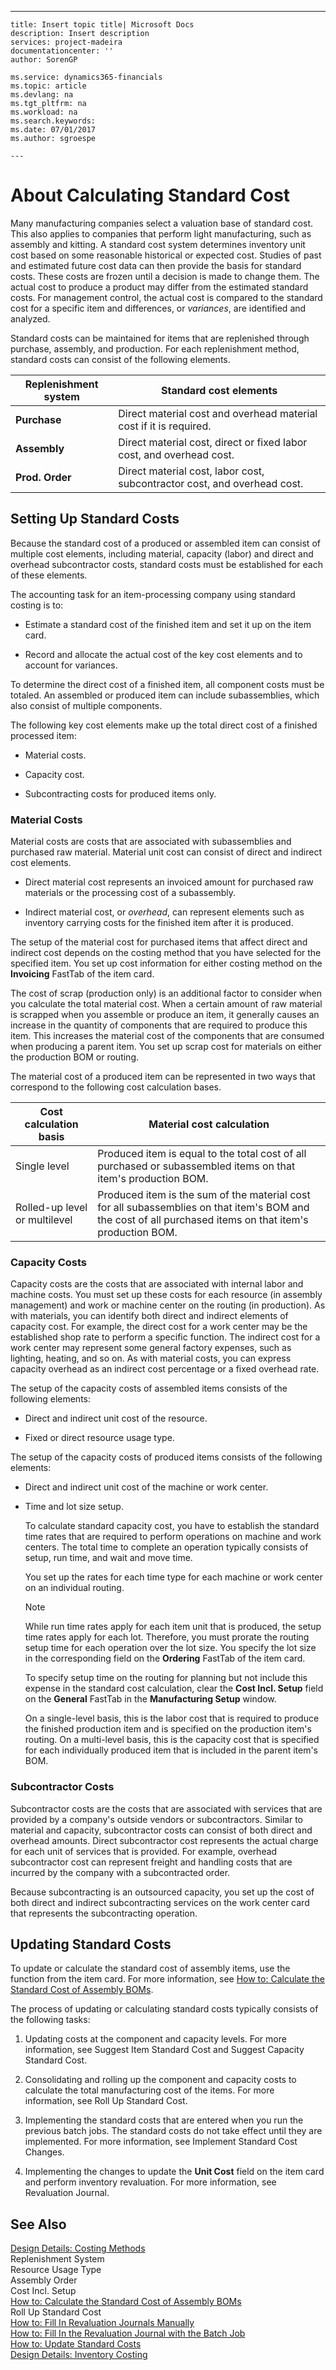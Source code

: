 ---
    title: Insert topic title| Microsoft Docs
    description: Insert description
    services: project-madeira
    documentationcenter: ''
    author: SorenGP

    ms.service: dynamics365-financials
    ms.topic: article
    ms.devlang: na
    ms.tgt_pltfrm: na
    ms.workload: na
    ms.search.keywords:
    ms.date: 07/01/2017
    ms.author: sgroespe

    ---
# About Calculating Standard Cost
Many manufacturing companies select a valuation base of standard cost. This also applies to companies that perform light manufacturing, such as assembly and kitting. A standard cost system determines inventory unit cost based on some reasonable historical or expected cost. Studies of past and estimated future cost data can then provide the basis for standard costs. These costs are frozen until a decision is made to change them. The actual cost to produce a product may differ from the estimated standard costs. For management control, the actual cost is compared to the standard cost for a specific item and differences, or *variances*, are identified and analyzed.  
  
 Standard costs can be maintained for items that are replenished through purchase, assembly, and production. For each replenishment method, standard costs can consist of the following elements.  
  
|Replenishment system|Standard cost elements|  
|--------------------------|----------------------------|  
|**Purchase**|Direct material cost and overhead material cost if it is required.|  
|**Assembly**|Direct material cost, direct or fixed labor cost, and overhead cost.|  
|**Prod. Order**|Direct material cost, labor cost, subcontractor cost, and overhead cost.|  
  
## Setting Up Standard Costs  
 Because the standard cost of a produced or assembled item can consist of multiple cost elements, including material, capacity \(labor\) and direct and overhead subcontractor costs, standard costs must be established for each of these elements.  
  
 The accounting task for an item\-processing company using standard costing is to:  
  
-   Estimate a standard cost of the finished item and set it up on the item card.  
  
-   Record and allocate the actual cost of the key cost elements and to account for variances.  
  
 To determine the direct cost of a finished item, all component costs must be totaled. An assembled or produced item can include subassemblies, which also consist of multiple components.  
  
 The following key cost elements make up the total direct cost of a finished processed item:  
  
-   Material costs.  
  
-   Capacity cost.  
  
-   Subcontracting costs for produced items only.  
  
### Material Costs  
 Material costs are costs that are associated with subassemblies and purchased raw material. Material unit cost can consist of direct and indirect cost elements.  
  
-   Direct material cost represents an invoiced amount for purchased raw materials or the processing cost of a subassembly.  
  
-   Indirect material cost, or *overhead*, can represent elements such as inventory carrying costs for the finished item after it is produced.  
  
 The setup of the material cost for purchased items that affect direct and indirect cost depends on the costing method that you have selected for the specified item. You set up cost information for either costing method on the **Invoicing** FastTab of the item card.  
  
 The cost of scrap \(production only\) is an additional factor to consider when you calculate the total material cost. When a certain amount of raw material is scrapped when you assemble or produce an item, it generally causes an increase in the quantity of components that are required to produce this item. This increases the material cost of the components that are consumed when producing a parent item. You set up scrap cost for materials on either the production BOM or routing.  
  
 The material cost of a produced item can be represented in two ways that correspond to the following cost calculation bases.  
  
|Cost calculation basis|Material cost calculation|  
|----------------------------|-------------------------------|  
|Single level|Produced item is equal to the total cost of all purchased or subassembled items on that item's production BOM.|  
|Rolled\-up level or multilevel|Produced item is the sum of the material cost for all subassemblies on that item's BOM and the cost of all purchased items on that item's production BOM.|  
  
### Capacity Costs  
 Capacity costs are the costs that are associated with internal labor and machine costs. You must set up these costs for each resource \(in assembly management\) and work or machine center on the routing \(in production\). As with materials, you can identify both direct and indirect elements of capacity cost. For example, the direct cost for a work center may be the established shop rate to perform a specific function. The indirect cost for a work center may represent some general factory expenses, such as lighting, heating, and so on. As with material costs, you can express capacity overhead as an indirect cost percentage or a fixed overhead rate.  
  
 The setup of the capacity costs of assembled items consists of the following elements:  
  
-   Direct and indirect unit cost of the resource.  
  
-   Fixed or direct resource usage type.  
  
 The setup of the capacity costs of produced items consists of the following elements:  
  
-   Direct and indirect unit cost of the machine or work center.  
  
-   Time and lot size setup.  
  
     To calculate standard capacity cost, you have to establish the standard time rates that are required to perform operations on machine and work centers. The total time to complete an operation typically consists of setup, run time, and wait and move time.  
  
     You set up the rates for each time type for each machine or work center on an individual routing.  
  
    > [!NOTE]  
    >  While run time rates apply for each item unit that is produced, the setup time rates apply for each lot. Therefore, you must prorate the routing setup time for each operation over the lot size. You specify the lot size in the corresponding field on the **Ordering** FastTab of the item card.  
  
     To specify setup time on the routing for planning but not include this expense in the standard cost calculation, clear the **Cost Incl. Setup** field on the  **General** FastTab in the **Manufacturing Setup** window.  
  
     On a single\-level basis, this is the labor cost that is required to produce the finished production item and is specified on the production item's routing. On a multi\-level basis, this is the capacity cost that is specified for each individually produced item that is included in the parent item's BOM.  
  
### Subcontractor Costs  
 Subcontractor costs are the costs that are associated with services that are provided by a company's outside vendors or subcontractors. Similar to material and capacity, subcontractor costs can consist of both direct and overhead amounts. Direct subcontractor cost represents the actual charge for each unit of services that is provided. For example, overhead subcontractor cost can represent freight and handling costs that are incurred by the company with a subcontracted order.  
  
 Because subcontracting is an outsourced capacity, you set up the cost of both direct and indirect subcontracting services on the work center card that represents the subcontracting operation.  
  
## Updating Standard Costs  
 To update or calculate the standard cost of assembly items, use the function from the item card. For more information, see [How to: Calculate the Standard Cost of Assembly BOMs](../Finance/how-to-calculate-the-standard-cost-of-assembly-boms.md).  
  
 The process of updating or calculating standard costs typically consists of the following tasks:  
  
1.  Updating costs at the component and capacity levels. For more information, see Suggest Item Standard Cost and Suggest Capacity Standard Cost.  
  
2.  Consolidating and rolling up the component and capacity costs to calculate the total manufacturing cost of the items. For more information, see Roll Up Standard Cost.  
  
3.  Implementing the standard costs that are entered when you run the previous batch jobs. The standard costs do not take effect until they are implemented. For more information, see Implement Standard Cost Changes.  
  
4.  Implementing the changes to update the **Unit Cost** field on the item card and perform inventory revaluation. For more information, see Revaluation Journal.  
  
## See Also  
 [Design Details: Costing Methods](../ApplicationDesign/design-details-costing-methods.md)   
 Replenishment System   
 Resource Usage Type   
 Assembly Order   
 Cost Incl. Setup   
 [How to: Calculate the Standard Cost of Assembly BOMs](../Finance/how-to-calculate-the-standard-cost-of-assembly-boms.md)   
 Roll Up Standard Cost   
 [How to: Fill In Revaluation Journals Manually](../DesignAndEngineering/how-to-fill-in-revaluation-journals-manually.md)   
 [How to: Fill In the Revaluation Journal with the Batch Job](../DesignAndEngineering/how-to-fill-in-the-revaluation-journal-with-the-batch-job.md)   
 [How to: Update Standard Costs](../DesignAndEngineering/how-to-update-standard-costs.md)   
 [Design Details: Inventory Costing](../ApplicationDesign/design-details-inventory-costing.md)